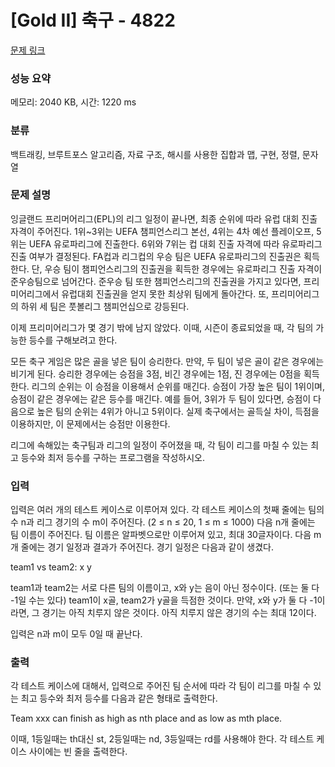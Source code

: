 # [Gold II] 축구 - 4822 

[문제 링크](https://www.acmicpc.net/problem/4822) 

### 성능 요약

메모리: 2040 KB, 시간: 1220 ms

### 분류

백트래킹, 브루트포스 알고리즘, 자료 구조, 해시를 사용한 집합과 맵, 구현, 정렬, 문자열

### 문제 설명

<p>잉글랜드 프리머어리그(EPL)의 리그 일정이 끝나면, 최종 순위에 따라 유럽 대회 진출 자격이 주어진다. 1위~3위는 UEFA 챔피언스리그 본선, 4위는 4차 예선 플레이오프, 5위는 UEFA 유로파리그에 진출한다. 6위와 7위는 컵 대회 진출 자격에 따라 유로파리그 진출 여부가 결정된다. FA컵과 리그컵의 우승 팀은 UEFA 유로파리그의 진출권은 획득한다. 단, 우승 팀이 챔피언스리그의 진출권을 획득한 경우에는 유로파리그 진출 자격이 준우승팀으로 넘어간다. 준우승 팀 또한 챔피언스리그의 진출권을 가지고 있다면, 프리미어리그에서 유럽대회 진출권을 얻지 못한 최상위 팀에게 돌아간다. 또, 프리미어리그의 하위 세 팀은 풋볼리그 챔피언십으로 강등된다.</p>

<p>이제 프리미어리그가 몇 경기 밖에 남지 않았다. 이때, 시즌이 종료되었을 때, 각 팀의 가능한 등수를 구해보려고 한다.</p>

<p>모든 축구 게임은 많은 골을 넣은 팀이 승리한다. 만약, 두 팀이 넣은 골이 같은 경우에는 비기게 된다. 승리한 경우에는 승점을 3점, 비긴 경우에는 1점, 진 경우에는 0점을 획득한다. 리그의 순위는 이 승점을 이용해서 순위를 매긴다. 승점이 가장 높은 팀이 1위이며, 승점이 같은 경우에는 같은 등수를 매긴다. 예를 들어, 3위가 두 팀이 있다면, 승점이 다음으로 높은 팀의 순위는 4위가 아니고 5위이다. 실제 축구에서는 골득실 차이, 득점을 이용하지만, 이 문제에서는 승점만 이용한다.</p>

<p>리그에 속해있는 축구팀과 리그의 일정이 주어졌을 때, 각 팀이 리그를 마칠 수 있는 최고 등수와 최저 등수를 구하는 프로그램을 작성하시오.</p>

### 입력 

 <p>입력은 여러 개의 테스트 케이스로 이루어져 있다. 각 테스트 케이스의 첫째 줄에는 팀의 수 n과 리그 경기의 수 m이 주어진다. (2 ≤ n ≤ 20, 1 ≤ m ≤ 1000) 다음 n개 줄에는 팀 이름이 주어진다. 팀 이름은 알파벳으로만 이루어져 있고, 최대 30글자이다. 다음 m개 줄에는 경기 일정과 결과가 주어진다. 경기 일정은 다음과 같이 생겼다.</p>

<p>team1 vs team2: x y</p>

<p>team1과 team2는 서로 다른 팀의 이름이고, x와 y는 음이 아닌 정수이다. (또는 둘 다 -1일 수는 있다) team1이 x골, team2가 y골을 득점한 것이다. 만약, x와 y가 둘 다 -1이라면, 그 경기는 아직 치루지 않은 것이다. 아직 치루지 않은 경기의 수는 최대 12이다.</p>

<p>입력은 n과 m이 모두 0일 때 끝난다.</p>

### 출력 

 <p>각 테스트 케이스에 대해서, 입력으로 주어진 팀 순서에 따라 각 팀이 리그를 마칠 수 있는 최고 등수와 최저 등수를 다음과 같은 형태로 출력한다.</p>

<p>Team xxx can finish as high as nth place and as low as mth place.</p>

<p>이때, 1등일때는 th대신 st, 2등일때는 nd, 3등일때는 rd를 사용해야 한다.  각 테스트 케이스 사이에는 빈 줄을 출력한다.</p>


